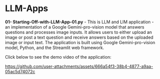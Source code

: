 # LLM-Apps
**01- Starting-Off-with-LLM-App-01.py** - This is LLM and LIM application - an implementation of a Google Gemini-pro-vision model that answers questions and processes image inputs. It allows users to either upload an image or post a text question and receive answers based on the uploaded image or input text. The application is built using Google Gemini-pro-vision model, Python, and the Streamlit web framework.

Click below to see the demo video of the application:

https://github.com/user-attachments/assets/666a54f3-38b4-4877-a9aa-05ac5d74072c

